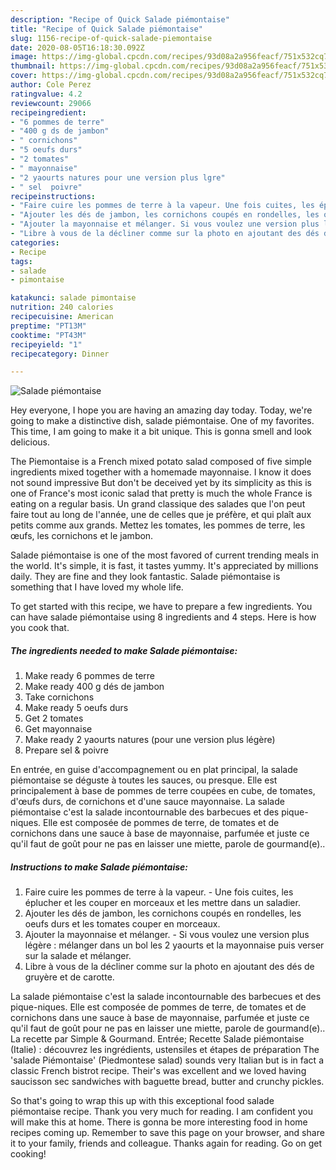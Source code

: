 ```yaml
---
description: "Recipe of Quick Salade piémontaise"
title: "Recipe of Quick Salade piémontaise"
slug: 1156-recipe-of-quick-salade-piemontaise
date: 2020-08-05T16:18:30.092Z
image: https://img-global.cpcdn.com/recipes/93d08a2a956feacf/751x532cq70/salade-piemontaise-photo-principale-de-la-recette.jpg
thumbnail: https://img-global.cpcdn.com/recipes/93d08a2a956feacf/751x532cq70/salade-piemontaise-photo-principale-de-la-recette.jpg
cover: https://img-global.cpcdn.com/recipes/93d08a2a956feacf/751x532cq70/salade-piemontaise-photo-principale-de-la-recette.jpg
author: Cole Perez
ratingvalue: 4.2
reviewcount: 29066
recipeingredient:
- "6 pommes de terre"
- "400 g ds de jambon"
- " cornichons"
- "5 oeufs durs"
- "2 tomates"
- " mayonnaise"
- "2 yaourts natures pour une version plus lgre"
- " sel  poivre"
recipeinstructions:
- "Faire cuire les pommes de terre à la vapeur. Une fois cuites, les éplucher et les couper en morceaux et les mettre dans un saladier."
- "Ajouter les dés de jambon, les cornichons coupés en rondelles, les oeufs durs et les tomates couper en morceaux."
- "Ajouter la mayonnaise et mélanger. Si vous voulez une version plus légère : mélanger dans un bol les 2 yaourts et la mayonnaise puis verser sur la salade et mélanger."
- "Libre à vous de la décliner comme sur la photo en ajoutant des dés de gruyère et de carotte."
categories:
- Recipe
tags:
- salade
- pimontaise

katakunci: salade pimontaise 
nutrition: 240 calories
recipecuisine: American
preptime: "PT13M"
cooktime: "PT43M"
recipeyield: "1"
recipecategory: Dinner

---
```



![Salade piémontaise](https://img-global.cpcdn.com/recipes/93d08a2a956feacf/751x532cq70/salade-piemontaise-photo-principale-de-la-recette.jpg)

Hey everyone, I hope you are having an amazing day today. Today, we're going to make a distinctive dish, salade piémontaise. One of my favorites. This time, I am going to make it a bit unique. This is gonna smell and look delicious.

The Piemontaise is a French mixed potato salad composed of five simple ingredients mixed together with a homemade mayonnaise. I know it does not sound impressive But don&#39;t be deceived yet by its simplicity as this is one of France&#39;s most iconic salad that pretty is much the whole France is eating on a regular basis. Un grand classique des salades que l&#39;on peut faire tout au long de l&#39;année, une de celles que je préfère, et qui plaît aux petits comme aux grands. Mettez les tomates, les pommes de terre, les œufs, les cornichons et le jambon.

Salade piémontaise is one of the most favored of current trending meals in the world. It's simple, it is fast, it tastes yummy. It's appreciated by millions daily. They are fine and they look fantastic. Salade piémontaise is something that I have loved my whole life.


To get started with this recipe, we have to prepare a few ingredients. You can have salade piémontaise using 8 ingredients and 4 steps. Here is how you cook that.

<!--inarticleads1-->

##### The ingredients needed to make Salade piémontaise:

1. Make ready 6 pommes de terre
1. Make ready 400 g dés de jambon
1. Take  cornichons
1. Make ready 5 oeufs durs
1. Get 2 tomates
1. Get  mayonnaise
1. Make ready 2 yaourts natures (pour une version plus légère)
1. Prepare  sel &amp; poivre


En entrée, en guise d&#39;accompagnement ou en plat principal, la salade piémontaise se déguste à toutes les sauces, ou presque. Elle est principalement à base de pommes de terre coupées en cube, de tomates, d&#39;œufs durs, de cornichons et d&#39;une sauce mayonnaise. La salade piémontaise c&#39;est la salade incontournable des barbecues et des pique-niques. Elle est composée de pommes de terre, de tomates et de cornichons dans une sauce à base de mayonnaise, parfumée et juste ce qu&#39;il faut de goût pour ne pas en laisser une miette, parole de gourmand(e).. 

<!--inarticleads2-->

##### Instructions to make Salade piémontaise:

1. Faire cuire les pommes de terre à la vapeur. - Une fois cuites, les éplucher et les couper en morceaux et les mettre dans un saladier.
1. Ajouter les dés de jambon, les cornichons coupés en rondelles, les oeufs durs et les tomates couper en morceaux.
1. Ajouter la mayonnaise et mélanger. - Si vous voulez une version plus légère : mélanger dans un bol les 2 yaourts et la mayonnaise puis verser sur la salade et mélanger.
1. Libre à vous de la décliner comme sur la photo en ajoutant des dés de gruyère et de carotte.


La salade piémontaise c&#39;est la salade incontournable des barbecues et des pique-niques. Elle est composée de pommes de terre, de tomates et de cornichons dans une sauce à base de mayonnaise, parfumée et juste ce qu&#39;il faut de goût pour ne pas en laisser une miette, parole de gourmand(e).. La recette par Simple &amp; Gourmand. Entrée; Recette Salade piémontaise (Italie) : découvrez les ingrédients, ustensiles et étapes de préparation The &#39;salade Piémontaise&#39; (Piedmontese salad) sounds very Italian but is in fact a classic French bistrot recipe. Their&#39;s was excellent and we loved having saucisson sec sandwiches with baguette bread, butter and crunchy pickles. 

So that's going to wrap this up with this exceptional food salade piémontaise recipe. Thank you very much for reading. I am confident you will make this at home. There is gonna be more interesting food in home recipes coming up. Remember to save this page on your browser, and share it to your family, friends and colleague. Thanks again for reading. Go on get cooking!
